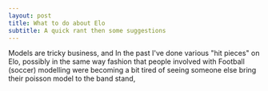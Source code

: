 ```yaml
---
layout: post
title: What to do about Elo
subtitle: A quick rant then some suggestions
---
```


Models are tricky business, and 
In the past I've done various "hit pieces" on Elo, possibly in the same way fashion that people involved with Football (soccer) modelling were becoming a bit tired of seeing someone else bring their poisson model to the band stand, 
